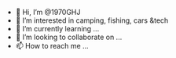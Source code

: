- 👋 Hi, I’m @1970GHJ
- 👀 I’m interested in camping, fishing, cars &tech
- 🌱 I’m currently learning ...
- 💞️ I’m looking to collaborate on ...
- 📫 How to reach me ...

<!---
1970GHJ/1970GHJ is a ✨ special ✨ repository because its `README.md` (this file) appears on your GitHub profile.
You can click the Preview link to take a look at your changes.
--->
